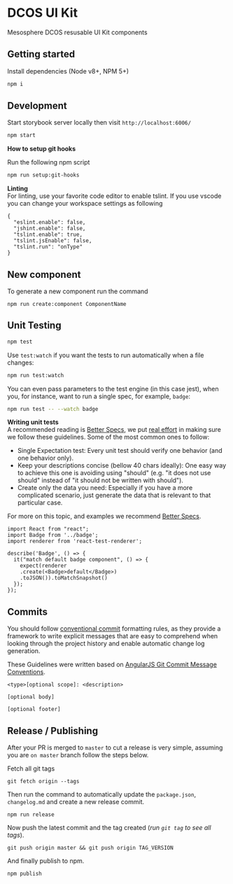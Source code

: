 # DCOS UI Kit

Mesosphere DCOS resusable UI Kit components

## Getting started

Install dependencies (Node v8+, NPM 5+)

```bash
npm i
```

## Development

Start storybook server locally then visit `http://localhost:6006/`

```bash
npm start
```

**How to setup git hooks**

Run the following npm script

```bash
npm run setup:git-hooks
```

**Linting** <br>
For linting, use your favorite code editor to enable tslint.
If you use vscode you can change your workspace settings as following

```
{
  "eslint.enable": false,
  "jshint.enable": false,
  "tslint.enable": true,
  "tslint.jsEnable": false,
  "tslint.run": "onType"
}
```

## New component

To generate a new component run the command

```
npm run create:component ComponentName
```

## Unit Testing

```sh
npm test
```

Use `test:watch` if you want the tests to run automatically when a file changes:

```sh
npm run test:watch
```

You can even pass parameters to the test engine (in this case jest), when you,
for instance, want to run a single spec, for example, `badge`:

```sh
npm run test -- --watch badge
```

**Writing unit tests** <br>
A recommended reading is [Better Specs](http://www.betterspecs.org/), we put
[real effort](https://github.com/dcos/dcos-ui/pull/2524) in making sure we
follow these guidelines. Some of the most common ones to follow:

* Single Expectation test: Every unit test should verify one behavior (and one behavior only).
* Keep your descriptions concise (bellow 40 chars ideally): One easy way to achieve this one is avoiding using "should" (e.g. "it does not use should" instead of "it should not be written with should").
* Create only the data you need: Especially if you have a more complicated scenario, just generate the data that is relevant to that particular case.

For more on this topic, and examples we recommend
[Better Specs](http://www.betterspecs.org/).

```
import React from "react";
import Badge from '../badge';
import renderer from 'react-test-renderer';

describe('Badge', () => {
  it("match default badge component", () => {
    expect(renderer
    .create(<Badge>default</Badge>)
    .toJSON()).toMatchSnapshot()
  });
});
```

## Commits

You should follow [conventional commit](https://conventionalcommits.org/) formatting rules, as they provide a framework to write explicit messages that are easy to comprehend when looking through the project history and enable automatic change log generation.

These Guidelines were written based on [AngularJS Git Commit Message Conventions](https://github.com/angular/angular/blob/master/CONTRIBUTING.md#-commit-message-guidelines).

```
<type>[optional scope]: <description>

[optional body]

[optional footer]
```

## Release / Publishing

After your PR is merged to `master` to cut a release is very simple, assuming you are `on master` branch follow the steps below.

Fetch all git tags

```
git fetch origin --tags
```

Then run the command to automatically update the `package.json`, `changelog.md` and create a new release commit.

```
npm run release
```

Now push the latest commit and the tag created (_run `git tag` to see all tags_).

```
git push origin master && git push origin TAG_VERSION
```

And finally publish to npm.

```
npm publish
```
